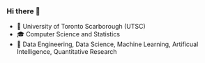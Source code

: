 ### Hi there 👋

- 🏫 University of Toronto Scarborough (UTSC)
- 🎓 Computer Science and Statistics
- 👀 Data Engineering, Data Science, Machine Learning, Artificual Intelligence, Quantitative Research


